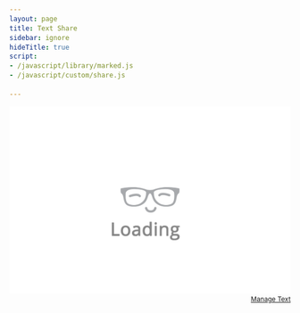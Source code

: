 ```yaml
---
layout: page
title: Text Share
sidebar: ignore
hideTitle: true
script:
- /javascript/library/marked.js
- /javascript/custom/share.js

---
```


<div id="share">
    <img src="/public/loading.gif" alt="Loading..." class="loading">
</div>
<span style="font-size:smaller;float:right;"><a href="https://drive.google.com/open?id=1IALAOKl0zvjABhF6YVj1VLe_5JkzrjVtNlSLoYkADas&authuser=0">Manage Text</a><span>
